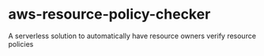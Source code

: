 # aws-resource-policy-checker
A serverless solution to automatically have resource owners verify resource policies

